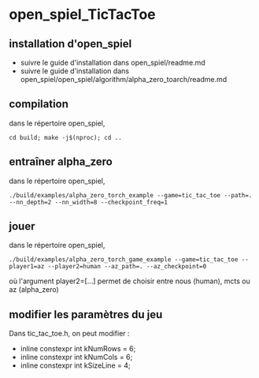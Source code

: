# open_spiel_TicTacToe

## installation d'open_spiel

- suivre le guide d'installation dans open_spiel/readme.md
- suivre le guide d'installation dans open_spiel/open_spiel/algorithm/alpha_zero_toarch/readme.md

## compilation

dans le répertoire open_spiel,
```
cd build; make -j$(nproc); cd ..
```

## entraîner alpha_zero

dans le répertoire open_spiel,

```
./build/examples/alpha_zero_torch_example --game=tic_tac_toe --path=. --nn_depth=2 --nn_width=8 --checkpoint_freq=1
```

## jouer 

dans le répertoire open_spiel,

```
./build/examples/alpha_zero_torch_game_example --game=tic_tac_toe --player1=az --player2=human --az_path=. --az_checkpoint=0
```

où l'argument player2=[...] permet de choisir entre nous (human), mcts ou az (alpha_zero)

## modifier les paramètres du jeu
Dans tic_tac_toe.h, on peut modifier :

- inline constexpr int kNumRows = 6;
- inline constexpr int kNumCols = 6;
- inline constexpr int kSizeLine = 4;
